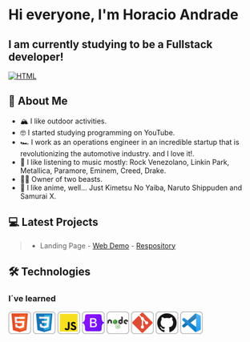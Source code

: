 # Hi everyone, I'm Horacio Andrade

## I am currently studying to be a Fullstack developer!

[![HTML](https://img.shields.io/badge/linkedin-%230077B5.svg?&style=for-the-badge&logo=linkedin&logoColor=white)](https://www.linkedin.com/in/horacio-andrade-b7510a133/)

## 👦 About Me

- 🏔️ I like outdoor activities.
- 🤓 I started studying programming on YouTube.
- 🏎️ I work as an operations engineer in an incredible startup that is revolutionizing the automotive industry. and I love it!.
- 🎵 I like listening to music mostly: Rock Venezolano, Linkin Park, Metallica, Paramore, Eminem, Creed, Drake.
- 🐶🐶 Owner of two beasts.
- 👹 I like anime, well... Just Kimetsu No Yaiba, Naruto Shippuden and Samurai X.

## 💻 Latest Projects

> - Landing Page - [Web Demo](https://andradeparrah.github.io/theCrudProyect/) - [Respository](https://github.com/andradeparrah/theCrudProyect)

## 🛠️ Technologies

### I´ve learned

[![HTML](https://github.com/DanSepulveda/DanSepulveda/blob/main/45px/html.png)](https://developer.mozilla.org/en-US/docs/Web/HTML)
[![CSS](https://github.com/DanSepulveda/DanSepulveda/blob/main/45px/css.png)](https://developer.mozilla.org/en-US/docs/Web/CSS)
[![JavaScript](https://github.com/DanSepulveda/DanSepulveda/blob/main/45px/javascript.png)](https://developer.mozilla.org/en-US/docs/Web/JavaScript)
[![Bootstrap](https://github.com/DanSepulveda/DanSepulveda/blob/main/45px/bootstrap5.png)](https://getbootstrap.com/)
[![Node JS](https://github.com/DanSepulveda/DanSepulveda/blob/main/45px/node.png)](https://nodejs.org/en/)
[![GIT](https://github.com/DanSepulveda/DanSepulveda/blob/main/45px/git.png)](https://git-scm.com/)
[![Github](https://github.com/DanSepulveda/DanSepulveda/blob/main/45px/github.png)](https://github.com/)
[![VS Code](https://github.com/DanSepulveda/DanSepulveda/blob/main/45px/vs-code.png)](https://code.visualstudio.com/)
